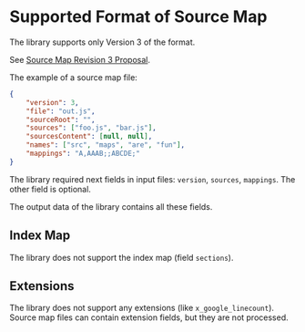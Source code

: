 # Supported Format of Source Map

The library supports only Version 3 of the format.

See [Source Map Revision 3 Proposal](https://docs.google.com/document/d/1U1RGAehQwRypUTovF1KRlpiOFze0b-_2gc6fAH0KY0k/edit).

The example of a source map file:

```json
{
    "version": 3,
    "file": "out.js",
    "sourceRoot": "",
    "sources": ["foo.js", "bar.js"],
    "sourcesContent": [null, null],
    "names": ["src", "maps", "are", "fun"],
    "mappings": "A,AAAB;;ABCDE;"
}
```

The library required next fields in input files: `version`, `sources`, `mappings`.
The other field is optional.

The output data of the library contains all these fields.

## Index Map

The library does not support the index map (field `sections`).

## Extensions

The library does not support any extensions (like `x_google_linecount`).
Source map files can contain extension fields, but they are not processed.
